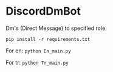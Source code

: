 # DiscordDmBot
Dm's (Direct Message) to specified role.

`pip install -r requirements.txt`

For en:
`python En_main.py`

For tr:
`python Tr_main.py`
